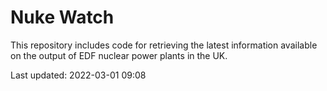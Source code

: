 # Nuke Watch

This repository includes code for retrieving the latest information available on the output of EDF nuclear power plants in the UK.

Last updated: 2022-03-01 09:08